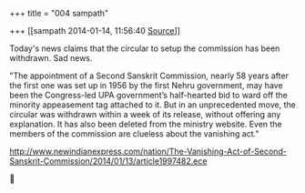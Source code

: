 +++
title = "004 sampath"

+++
[[sampath	2014-01-14, 11:56:40 [Source](https://groups.google.com/g/samskrita/c/HMdNCbAbNPE)]]



Today's news claims that the circular to setup the commission has been withdrawn. Sad news.

  

"The appointment of a Second Sanskrit Commission, nearly 58 years after the first one was set up in 1956 by the first Nehru government, may have been the Congress-led UPA government’s half-hearted bid to ward off the minority appeasement tag attached to it. But in an unprecedented move, the circular was withdrawn within a week of its release, without offering any explanation. It has also been deleted from the ministry website. Even the members of the commission are clueless about the vanishing act."

  

<http://www.newindianexpress.com/nation/The-Vanishing-Act-of-Second-Sanskrit-Commission/2014/01/13/article1997482.ece>  




